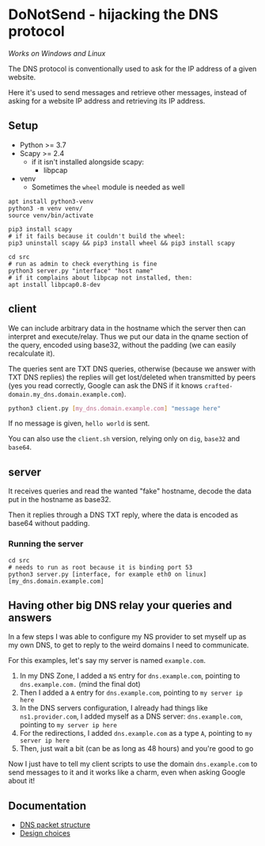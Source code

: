 # DoNotSend - hijacking the DNS protocol

*Works on Windows and Linux*

The DNS protocol is conventionally used to ask for the IP address of a given website.

Here it's used to send messages and retrieve other messages, instead of asking for a website IP address and retrieving its IP address.

## Setup

* Python >= 3.7
* Scapy >= 2.4
  * if it isn't installed alongside scapy:
    * libpcap
* venv
  * Sometimes the `wheel` module is needed as well

```shell
apt install python3-venv
python3 -m venv venv/
source venv/bin/activate

pip3 install scapy
# if it fails because it couldn't build the wheel:
pip3 uninstall scapy && pip3 install wheel && pip3 install scapy

cd src
# run as admin to check everything is fine
python3 server.py "interface" "host name"
# if it complains about libpcap not installed, then:
apt install libpcap0.8-dev
```

## client

We can include arbitrary data in the hostname which the server then can interpret and execute/relay.
Thus we put our data in the qname section of the query, encoded using base32, without the padding (we can easily recalculate it).

The queries sent are TXT DNS queries, otherwise (because we answer with TXT DNS replies) the replies will get lost/deleted when transmitted by peers (yes you read correctly, Google can ask the DNS if it knows `crafted-domain.my_dns.domain.example.com`).

```bash
python3 client.py [my_dns.domain.example.com] "message here"
```

If no message is given, `hello world` is sent.

You can also use the `client.sh` version, relying only on `dig`, `base32` and `base64`.

## server

It receives queries and read the wanted "fake" hostname, decode the data put in the hostname as base32.

Then it replies through a DNS TXT reply, where the data is encoded as base64 without padding.

### Running the server

```shell
cd src
# needs to run as root because it is binding port 53
python3 server.py [interface, for example eth0 on linux] [my_dns.domain.example.com]
```

## Having other big DNS relay your queries and answers

In a few steps I was able to configure my NS provider to set myself up as my own DNS, to get to reply to the weird domains I need to communicate.

For this examples, let's say my server is named `example.com`.

1. In my DNS Zone, I added a `NS` entry for `dns.example.com`, pointing to `dns.example.com.` (mind the final dot)
1. Then I added a `A` entry for `dns.example.com`, pointing to `my server ip here`
1. In the DNS servers configuration, I already had things like `ns1.provider.com`, I added myself as a DNS server: `dns.example.com`, pointing to `my server ip here`
1. For the redirections, I added `dns.example.com` as a type `A`, pointing to `my server ip here`
1. Then, just wait a bit (can be as long as 48 hours) and you're good to go

Now I just have to tell my client scripts to use the domain `dns.example.com` to send messages to it and it works like a charm, even when asking Google about it!

## Documentation

* [DNS packet structure](doc/DNSPacketStructure.md)
* [Design choices](doc/design.md)
